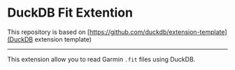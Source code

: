 # DuckDB Fit Extention

This repository is based on [https://github.com/duckdb/extension-template](DuckDB extension template)

---

This extension allow you to read Garmin `.fit` files using DuckDB.
